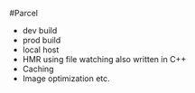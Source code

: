 #Parcel

- dev build
- prod build
- local host
- HMR using file watching also written in C++
- Caching
- Image optimization etc.
